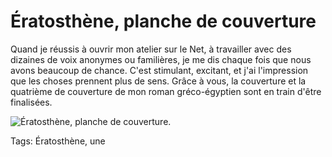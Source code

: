 # Ératosthène, planche de couverture

Quand je réussis à ouvrir mon atelier sur le Net, à travailler avec des dizaines de voix anonymes ou familières, je me dis chaque fois que nous avons beaucoup de chance. C'est stimulant, excitant, et j'ai l'impression que les choses prennent plus de sens. Grâce à vous, la couverture et la quatrième de couverture de mon roman gréco-égyptien sont en train d'être finalisées.<span id="more-35844"></span>

![Ératosthène,  planche de couverture.](http://blog.tcrouzet.comhttps://tcrouzet.com/images_tc/2014/05/beta-planche-5.jpg)



Tags: Ératosthène, une